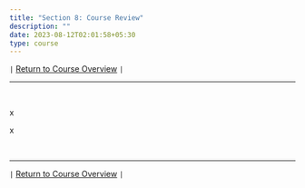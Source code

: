 ```yaml
---
title: "Section 8: Course Review"
description: ""
date: 2023-08-12T02:01:58+05:30
type: course
---
```



`|` [Return to Course Overview](https://www.faanross.com/posts/course01/) `|` 

***

&nbsp;  

x

x

&nbsp;  

***

`|` [Return to Course Overview](https://www.faanross.com/posts/course01/) `|` 